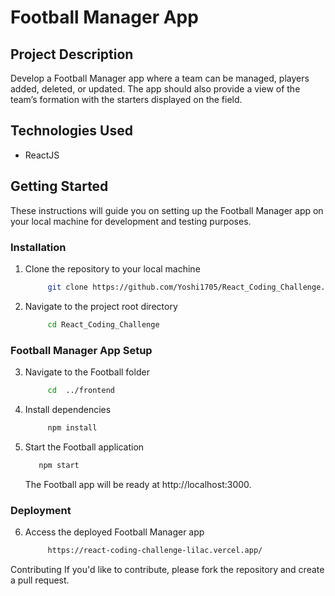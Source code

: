 # Football Manager App

## Project Description

Develop a Football Manager app where a team can be managed, players added, deleted, or updated. The app should also provide a view of the team’s formation with the starters displayed on the field.

## Technologies Used

- ReactJS

## Getting Started

These instructions will guide you on setting up the Football Manager app on your local machine for development and testing purposes.

### Installation
1. Clone the repository to your local machine
   ```bash
        git clone https://github.com/Yoshi1705/React_Coding_Challenge.git
    ```

2. Navigate to the project root directory
   ```bash
        cd React_Coding_Challenge
    ```
   

### Football Manager App Setup
3. Navigate to the Football folder
   ```bash
        cd  ../frontend
    ```

4. Install dependencies
   ```bash
        npm install
    ```

5. Start the Football application
     ```bash
        npm start
    ```
   The Football app will be ready at http://localhost:3000.
   
 ### Deployment
 
 6. Access the deployed Football Manager app
    ```bash
         https://react-coding-challenge-lilac.vercel.app/
    ```
Contributing
If you'd like to contribute, please fork the repository and create a pull request.
 

